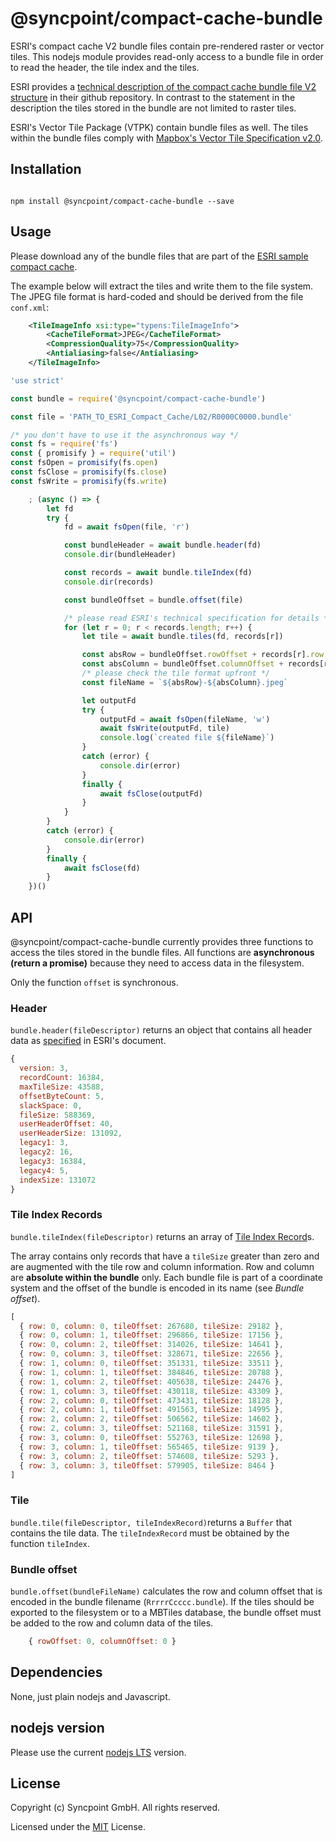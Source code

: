 # @syncpoint/compact-cache-bundle

ESRI's compact cache V2 bundle files contain pre-rendered raster or vector tiles. This nodejs module provides read-only access to a bundle file in order to read the header, the tile index and the tiles.

ESRI provides a [technical description of the compact cache bundle file V2 structure](https://github.com/Esri/raster-tiles-compactcache/blob/master/CompactCacheV2.md) in their github repository. In contrast to the statement in the description the tiles stored in the bundle are not limited to raster tiles. 

ESRI's Vector Tile Package (VTPK) contain bundle files as well. The tiles within the bundle files comply with [Mapbox's Vector Tile Specification v2.0](https://docs.mapbox.com/vector-tiles/specification).

## Installation
```shell

npm install @syncpoint/compact-cache-bundle --save

```

## Usage

Please download any of the bundle files that are part of the [ESRI sample compact cache](https://github.com/Esri/raster-tiles-compactcache/tree/master/sample_cache/_alllayers).

The example below will extract the tiles and write them to the file system. The JPEG file format is hard-coded and should be derived from the file ```conf.xml```:

```xml
    <TileImageInfo xsi:type="typens:TileImageInfo">
        <CacheTileFormat>JPEG</CacheTileFormat>
        <CompressionQuality>75</CompressionQuality>
        <Antialiasing>false</Antialiasing>
    </TileImageInfo>
```

```javascript
'use strict'

const bundle = require('@syncpoint/compact-cache-bundle')

const file = 'PATH_TO_ESRI_Compact_Cache/L02/R0000C0000.bundle'

/* you don't have to use it the asynchronous way */
const fs = require('fs')
const { promisify } = require('util')
const fsOpen = promisify(fs.open)
const fsClose = promisify(fs.close)
const fsWrite = promisify(fs.write)

    ; (async () => {
        let fd
        try {
            fd = await fsOpen(file, 'r')

            const bundleHeader = await bundle.header(fd)
            console.dir(bundleHeader)

            const records = await bundle.tileIndex(fd)
            console.dir(records)

            const bundleOffset = bundle.offset(file)

            /* please read ESRI's technical specification for details */
            for (let r = 0; r < records.length; r++) {
                let tile = await bundle.tiles(fd, records[r])

                const absRow = bundleOffset.rowOffset + records[r].row
                const absColumn = bundleOffset.columnOffset + records[r].column
                /* please check the tile format upfront */
                const fileName = `${absRow}-${absColumn}.jpeg`

                let outputFd
                try {
                    outputFd = await fsOpen(fileName, 'w')
                    await fsWrite(outputFd, tile)
                    console.log(`created file ${fileName}`)
                }
                catch (error) {
                    console.dir(error)
                }
                finally {
                    await fsClose(outputFd)
                }
            }
        }
        catch (error) {
            console.dir(error)
        }
        finally {
            await fsClose(fd)
        }
    })()
```

## API
@syncpoint/compact-cache-bundle currently provides three functions to access the tiles stored in the bundle files. All functions are __asynchronous (return a promise)__ because they need to access data in the filesystem.

Only the function ```offset``` is synchronous.

### Header
```bundle.header(fileDescriptor)``` returns an object that contains all header data as [specified](https://github.com/Esri/raster-tiles-compactcache/blob/master/CompactCacheV2.md#bundle-header) in ESRI's document.

```javascript
{ 
  version: 3,
  recordCount: 16384,
  maxTileSize: 43588,
  offsetByteCount: 5,
  slackSpace: 0,
  fileSize: 588369,
  userHeaderOffset: 40,
  userHeaderSize: 131092,
  legacy1: 3,
  legacy2: 16,
  legacy3: 16384,
  legacy4: 5,
  indexSize: 131072
}
```

### Tile Index Records
```bundle.tileIndex(fileDescriptor)``` returns an array of [Tile Index Record](https://github.com/Esri/raster-tiles-compactcache/blob/master/CompactCacheV2.md#tile-index-record)s.

The array contains only records that have a ```tileSize``` greater than zero and are augmented with the tile row and column information. Row and column are __absolute within the bundle__ only. Each bundle file is part of a coordinate system and the offset of the bundle is encoded in its name (see _Bundle offset_).

```javascript
[ 
  { row: 0, column: 0, tileOffset: 267680, tileSize: 29182 },
  { row: 0, column: 1, tileOffset: 296866, tileSize: 17156 },
  { row: 0, column: 2, tileOffset: 314026, tileSize: 14641 },
  { row: 0, column: 3, tileOffset: 328671, tileSize: 22656 },
  { row: 1, column: 0, tileOffset: 351331, tileSize: 33511 },
  { row: 1, column: 1, tileOffset: 384846, tileSize: 20788 },
  { row: 1, column: 2, tileOffset: 405638, tileSize: 24476 },
  { row: 1, column: 3, tileOffset: 430118, tileSize: 43309 },
  { row: 2, column: 0, tileOffset: 473431, tileSize: 18128 },
  { row: 2, column: 1, tileOffset: 491563, tileSize: 14995 },
  { row: 2, column: 2, tileOffset: 506562, tileSize: 14602 },
  { row: 2, column: 3, tileOffset: 521168, tileSize: 31591 },
  { row: 3, column: 0, tileOffset: 552763, tileSize: 12698 },
  { row: 3, column: 1, tileOffset: 565465, tileSize: 9139 },
  { row: 3, column: 2, tileOffset: 574608, tileSize: 5293 },
  { row: 3, column: 3, tileOffset: 579905, tileSize: 8464 } 
]
```

### Tile
```bundle.tile(fileDescriptor, tileIndexRecord)```returns a ```Buffer``` that contains the tile data. The ```tileIndexRecord``` must be obtained by the function ```tileIndex```. 

### Bundle offset
```bundle.offset(bundleFileName)``` calculates the row and column offset that is encoded in the bundle filename (```RrrrrCcccc.bundle```). If the tiles should be exported to the filesystem or to a MBTiles database, the bundle offset must be added to the row and column data of the tiles.

```javascript
    { rowOffset: 0, columnOffset: 0 }
```

## Dependencies
None, just plain nodejs and Javascript.

## nodejs version
Please use the current [nodejs LTS](https://nodejs.org/en/) version.

## License

Copyright (c) Syncpoint GmbH. All rights reserved.

Licensed under the [MIT](LICENSE) License.
